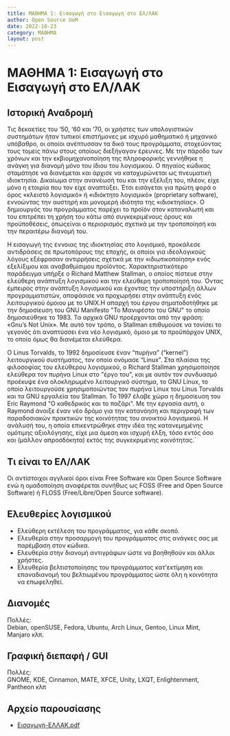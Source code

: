 ```yaml
---
title: ΜΑΘΗΜΑ 1: Εισαγωγή στο Εισαγωγή στο ΕΛ/ΛΑΚ
author: Open Source UoM
date: 2022-10-23
category: ΜΑΘΗΜΑ
layout: post
---
```


# ΜΑΘΗΜΑ 1: Εισαγωγή στο Εισαγωγή στο ΕΛ/ΛΑΚ

## Ιστορική Αναδρομή

Τις δεκαετίες του ‘50, ‘60 και ‘70, οι χρήστες των υπολογιστικών συστημάτων ήταν τυπικοί επιστήμονες με ισχυρό μαθηματικό ή μηχανικό υπόβαθρο, οι οποίοι ανέπτυσσαν τα δικά τους προγράμματα, στοχεύοντας τους τομείς πάνω στους οποίους διεξήγαγαν έρευνες. Με την πάροδο των χρόνων και την εκβιομηχανοποίηση της πληροφορικής γεννήθηκε η ανάγκη για διανομή μόνο του ίδιου του λογισμικού. Ο πηγαίος κώδικας σταμάτησε να διανέμεται και άρχισε να κατοχυρώνεται ως πνευματική ιδιοκτησία. Δικαίωμα στην ανανέωσή του και την εξέλιξη του, πλέον, είχε μόνο η εταιρία που τον είχε αναπτύξει. Έτσι εισάγεται για πρώτη φορά ο όρος «κλειστό λογισμικό» ή «ιδιόκτητο λογισμικό» (proprietary software), εννοώντας την αυστηρή και μονομερή ιδιότητα της «ιδιοκτησίας». Ο δημιουργός του προγράμματος παρέχει το προϊόν στον καταναλωτή και του επιτρέπει τη χρήση του κάτω από συγκεκριμένους όρους και προϋποθέσεις, όπωςείναι ο περιορισμός σχετικά με την τροποποίησή και την περαιτέρω διανομή του.

Η εισαγωγή της έννοιας της ιδιοκτησίας στο λογισμικό, προκάλεσε αντιδράσεις σε πρωτοπόρους της εποχής, οι οποίοι για ιδεολογικούς λόγους εξέφρασαν αντιρρήσεις σχετικά με την «ιδιωτικοποίηση» ενός εξελίξιμου και αναβαθμίσιμου προϊόντος. Χαρακτηριστικότερο παράδειγμα υπήρξε ο Richard Matthew Stallman, ο οποίος πίστευε στην ελεύθερη ανάπτυξη λογισμικού και την ελεύθερη τροποποίησή του. Όντας έμπειρος στην ανάπτυξη λογισμικού και έχοντας την υποστήριξη άλλων προγραμματιστών, αποφάσισε να προχωρήσει στην ανάπτυξη ενός λειτουργικού όμοιου με το UNIX.Η απαρχή του έργου σηματοδοτήθηκε με την δημοσίευση του GNU Manifesto "Το Μανιφέστο του GNU" το οποίο δημοσιεύθηκε το 1983. Τα αρχικά GNU προέρχονται από την φράση: «Gnu’s Not Unix». Με αυτό τον τρόπο, ο Stallman επιθυμούσε να τονίσει το γεγονός ότι αναπτύσσει ένα νέο λογισμικό, όμοιο με το προϋπάρχον UNIX, το οποίο όμως θα διανέμεται ελεύθερα.

Ο Linus Torvalds, το 1992 δημοσίευσε έναν “πυρήνα” (“kernel”) λειτουργικού συστήματος, τον οποίο ονόμασε “Linux”. Στα πλαίσια της φιλοσοφίας του ελεύθερου λογισμικού, ο Richard Stallman χρησιμοποίησε ελεύθερα τον πυρήνα Linux στο "έργο του", και με αυτόν τον συνδυασμό προέκυψε ένα ολοκληρωμένο λειτουργικό σύστημα, το GNU Linux, το οποίο λειτουργούσε χρησιμοποιώντας τον πυρήνα Linux του Linus Torvalds και τα GNU εργαλεία του Stallman. Το 1997 έλαβε χώρα η δημοσίευση του Eric Raymond "Ο καθεδρικός και το παζάρι". Με την εργασία αυτή, ο Raymond άνοιξε έναν νέο δρόμο για την κατανόηση και περιγραφή των παραδοσιακών πρακτικών της κοινότητας του ανοικτού λογισμικού. Η ανάλυσή του, η οποία επικεντρώθηκε στην ιδέα της κατανεμημένης ομότιμης αξιολόγησης, είχε μια άμεση και ισχυρή έλξη, τόσο εντός όσο και (μάλλον απροσδόκητα) εκτός της συγκεκριμένης κοινότητας.́

## Τι είναι το ΕΛ/ΛΑΚ

Οι αντίστοιχοι αγγλικοί όροι είναι Free Software και Open Source Software ενώ η ομαδοποίηση αναφέρεται συνήθως ως FOSS (Free and Open Source Software) ή FLOSS (Free/Libre/Open Source software). 

## Ελευθερίες λογισμικού

* Ελεύθερη εκτέλεση του προγράμματος, για κάθε σκοπό.   
* Ελευθερία στην προσαρμογή του προγράμματος στις ανάγκες σας με παρέμβαση στον κώδικα.   
* Ελευθερία στην διανομή αντιγράφων ώστε να βοηθηθούν και άλλοι χρήστες.   
* Ελευθερία βελτιστοποίησης του προγράμματος κατ'εκτίμηση και επαναδιανομή του βελτιωμένου προγράμματος ώστε όλη η κοινότητα να επωφεληθεί.    

## Διανομές

Πολλές:  
Debian, openSUSE, Fedora, Ubuntu, Arch Linux, Gentoo, Linux Mint, Manjaro κλπ.

## Γραφική διεπαφή / GUI

Πολλές:   
GNOME, KDE, Cinnamon, MATE, XFCE, Unity, LXQT, Enlightenment, Pantheon κλπ

## Αρχείο παρουσίασης

- [Εισαγωγή-ΕΛΛΑΚ.pdf](../post_files/2022-10-23/2022-10-23-Εισαγωγή-ΕΛΛΑΚ.pdf)  
